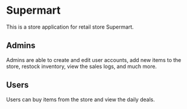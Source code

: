 # Supermart
This is a store application for retail store Supermart. 

## Admins
Admins are able to create and edit user accounts, add new items to the store, restock inventory, view the sales logs, and much more.

## Users
Users can buy items from the store and view the daily deals.
